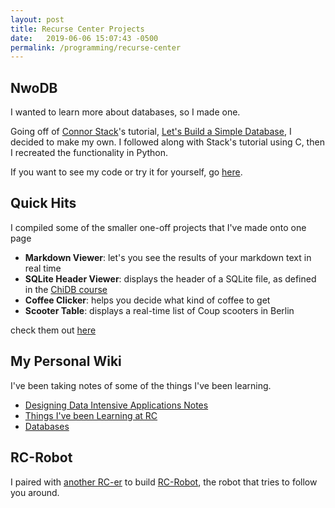```yaml
---
layout: post
title: Recurse Center Projects
date:   2019-06-06 15:07:43 -0500
permalink: /programming/recurse-center
---
```


## NwoDB
I wanted to learn more about databases, so I made one.

Going off of [Connor Stack](https://github.com/cstack)'s tutorial, [Let's Build a Simple Database](https://cstack.github.io/db_tutorial/), I decided to make my own. I followed along with Stack's tutorial using C, then I recreated the functionality in Python.

If you want to see my code or try it for yourself, go [here](https://github.com/ngozinwogwugwu/nwodb).

## Quick Hits
I compiled some of the smaller one-off projects that I've made onto one page
- **Markdown Viewer**: let's you see the results of your markdown text in real time
- **SQLite Header Viewer**: displays the header of a SQLite file, as defined in the [ChiDB course](http://chi.cs.uchicago.edu/chidb/fileformat.html#file-header)
- **Coffee Clicker**: helps you decide what kind of coffee to get
- **Scooter Table**: displays a real-time list of Coup scooters in Berlin

check them out [here](https://ngozinwogwugwu.github.io/mini_frontend_projects/)

## My Personal Wiki
I've been taking notes of some of the things I've been learning.
- [Designing Data Intensive Applications Notes](https://github.com/ngozinwogwugwu/ngozinwogwugwu.github.io/wiki#designing-data-intensive-applications)
- [Things I've been Learning at RC](https://github.com/ngozinwogwugwu/ngozinwogwugwu.github.io/wiki#recurse-center-learning)
- [Databases](https://github.com/ngozinwogwugwu/ngozinwogwugwu.github.io/wiki#databases)

## RC-Robot
I paired with [another RC-er](https://github.com/tvieregge/) to build [RC-Robot](https://github.com/tvieregge/rc-robot), the robot that tries to follow you around.